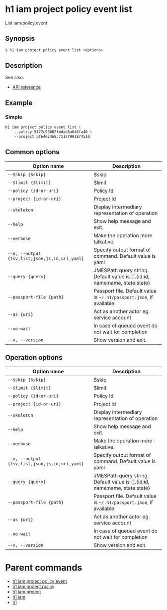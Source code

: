 
# h1 iam project policy event list

List iam/policy.event

## Synopsis

```bash
$ h1 iam project policy event list <options>
```

## Description

See also:

* [API reference](https://api.hyperone.com/v2/docs#operation/iam_project_policy_event_list)

## Example


### Simple

```bash
h1 iam project policy event list \ 
	--policy 5f72c96b02fbdad8a048fa40 \ 
	--project 5f64e2468c71177993874510
```

## Common options

| Option name                                        | Description                                                                   |
| -------------------------------------------------- | ----------------------------------------------------------------------------- |
| ```--$skip {$skip}```                              | $skip                                                                         |
| ```--$limit {$limit}```                            | $limit                                                                        |
| ```--policy {id-or-uri}```                         | Policy Id                                                                     |
| ```--project {id-or-uri}```                        | Project Id                                                                    |
| ```--skeleton```                                   | Display intermediary representation of operation                              |
| ```--help```                                       | Show help message and exit.                                                   |
| ```--verbose```                                    | Make the operation more talkative.                                            |
| ```--o, --output {tsv,list,json,js,id,uri,yaml}``` | Specify output format of command. Default value is yaml                       |
| ```--query {query}```                              | JMESPath query string. Default value is [].\{id:id, name:name, state:state\}  |
| ```--passport-file {path}```                       | Passport file. Default value is ```~/.h1/passport.json```, if available.      |
| ```--as {uri}```                                   | Act as another actor eg. service account                                      |
| ```--no-wait```                                    | In case of queued event do not wait for completion                            |
| ```--v, --version```                               | Show version and exit.                                                        |

## Operation options

| Option name                                        | Description                                                                   |
| -------------------------------------------------- | ----------------------------------------------------------------------------- |
| ```--$skip {$skip}```                              | $skip                                                                         |
| ```--$limit {$limit}```                            | $limit                                                                        |
| ```--policy {id-or-uri}```                         | Policy Id                                                                     |
| ```--project {id-or-uri}```                        | Project Id                                                                    |
| ```--skeleton```                                   | Display intermediary representation of operation                              |
| ```--help```                                       | Show help message and exit.                                                   |
| ```--verbose```                                    | Make the operation more talkative.                                            |
| ```--o, --output {tsv,list,json,js,id,uri,yaml}``` | Specify output format of command. Default value is yaml                       |
| ```--query {query}```                              | JMESPath query string. Default value is [].\{id:id, name:name, state:state\}  |
| ```--passport-file {path}```                       | Passport file. Default value is ```~/.h1/passport.json```, if available.      |
| ```--as {uri}```                                   | Act as another actor eg. service account                                      |
| ```--no-wait```                                    | In case of queued event do not wait for completion                            |
| ```--v, --version```                               | Show version and exit.                                                        |

# Parent commands

* [h1 iam project policy event](./../README.md)
* [h1 iam project policy](./../../README.md)
* [h1 iam project](./../../../README.md)
* [h1 iam](./../../../../README.md)
* [h1](./../../../../../README.md)

